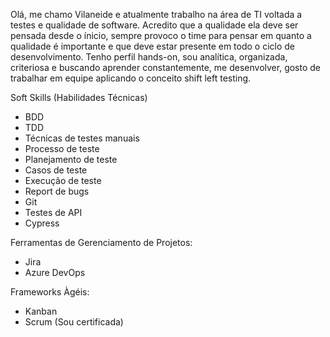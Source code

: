 Olá, me chamo Vilaneide e atualmente trabalho na área de TI voltada a testes e qualidade de software. Acredito que a qualidade ela deve ser pensada desde o ínicio, sempre provoco o time para pensar em quanto a qualidade é importante e que deve estar presente em todo o ciclo de desenvolvimento.
Tenho perfil hands-on, sou analítica, organizada, criteriosa e buscando aprender constantemente, me desenvolver, gosto de trabalhar em equipe aplicando o conceito shift left testing.

Soft Skills (Habilidades Técnicas)
- BDD
- TDD
- Técnicas de testes manuais
-  Processo de teste
-  Planejamento de teste
-  Casos de teste
-  Execução de teste
-  Report de bugs
-  Git 
-  Testes de API
-  Cypress

Ferramentas de Gerenciamento de Projetos:
- Jira
- Azure DevOps

Frameworks Àgéis:
- Kanban
- Scrum (Sou certificada)
